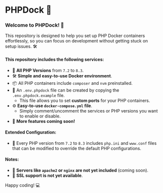 # PHPDock 🚀

### Welcome to PHPDock! 🎉

This repository is designed to help you set up PHP Docker containers effortlessly, so you can focus on development without getting stuck on setup issues. 🛠️

#### This repository includes the following services:
- 🐘 **All PHP Versions** from `7.2` to `8.3`.
- 🛠️ **Simple and easy-to-use Docker environment**.
- 📦 All PHP containers include `composer` and `nvm` preinstalled.
- 📝 An `.env.phpdock` file can be created by copying the `.env.phpdock.example` file.
  - This file allows you to set **custom ports** for your PHP containers.
- ⚙️ **Easy-to-use `docker-compose.yml` file**.
  - Simply comment/uncomment the services or PHP versions you want to enable or disable.
- 🚀 **More features coming soon!**

#### Extended Configuration:
- 🔧 Every PHP version from `7.2` to `8.3` includes `php.ini` and `www.conf` files that can be modified to override the default PHP configurations.

#### Notes:
- 🚧 **Servers like `apache2` or `nginx` are not yet included** (coming soon).
- 🔐 **SSL support is not yet available**.

Happy coding! 💻
